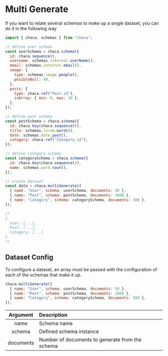 # Multi Generate

If you want to relate several schemas to make up a single dataset, you can do it in the following way

```js
import { chaca, schemas } from "chaca";

// define user schema
const userSchema = chaca.schema({
  id: chaca.sequence(),
  username: schemas.internet.userName(),
  email: schemas.internet.email(),
  image: {
    type: schemas.image.people(),
    posibleNull: 40,
  },
  posts: {
    type: chaca.ref("Post.id"),
    isArray: { min: 0, max: 10 },
  },
});

// define post schema
const postSchema = chaca.schema({
  id: chaca.key(chaca.sequence()),
  title: schemas.lorem.words(),
  date: schemas.date.past(),
  category: chaca.ref("Category.id"),
});

// define category schema
const categorySchema = chaca.schema({
  id: chaca.key(chaca.sequence()),
  name: schemas.word.noun(),
});

// create dataset
const data = chaca.multiGenerate([
  { name: "User", schema: userSchema, documents: 50 },
  { name: "Post", schema: postSchema, documents: 1000 },
  { name: "Category", schema: categorySchema, documents: 500 },
]);

/*
{
  User: [...],
  Post: [...],
  Category: [...]
}
*/
```

## Dataset Config

To configure a dataset, an array must be passed with the configuration of each of the schemas that make it up.

```js
chaca.multiGenerate([
  { name: "User", schema: userSchema, documents: 50 },
  { name: "Post", schema: postSchema, documents: 1000 },
  { name: "Category", schema: categorySchema, documents: 500 },
]);
```

| Argument  | Description                                     |
| :-------: | :---------------------------------------------- |
|   name    | Schema name                                     |
|  schema   | Defined schema instance                         |
| documents | Number of documents to generate from the schema |
